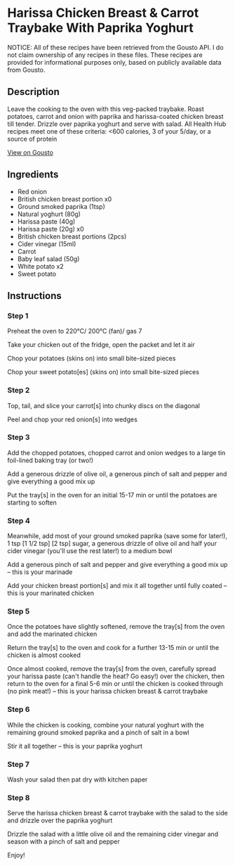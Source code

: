 # Harissa Chicken Breast & Carrot Traybake With Paprika Yoghurt

NOTICE: All of these recipes have been retrieved from the Gousto API. I do not claim ownership of any recipes in these files. These recipes are provided for informational purposes only, based on publicly available data from Gousto.

## Description

Leave the cooking to the oven with this veg-packed traybake. Roast potatoes, carrot and onion with paprika and harissa-coated chicken breast till tender. Drizzle over paprika yoghurt and serve with salad. All Health Hub recipes meet one of these criteria: <600 calories, 3 of your 5/day, or a source of protein

[View on Gousto](https://www.gousto.co.uk/recipes/cookbook/harissa-chicken-breast-carrot-traybake-with-paprika-yoghurt)

## Ingredients

- Red onion
- British chicken breast portion x0
- Ground smoked paprika (1tsp)
- Natural yoghurt (80g)
- Harissa paste (40g)
- Harissa paste (20g) x0
- British chicken breast portions (2pcs)
- Cider vinegar (15ml)
- Carrot
- Baby leaf salad (50g)
- White potato x2
- Sweet potato

## Instructions


### Step 1

Preheat the oven to 220°C/ 200°C (fan)/ gas 7

Take your chicken out of the fridge, open the packet and let it air

Chop your potatoes (skins on) into small bite-sized pieces

Chop your sweet potato[es] (skins on) into small bite-sized pieces


### Step 2

Top, tail, and slice your carrot[s]<span class="text-danger"> </span>into chunky discs on the diagonal

Peel and chop your red onion[s] into wedges


### Step 3

Add the chopped potatoes, chopped carrot and onion wedges to a large tin foil-lined baking tray (or two!)

Add a generous drizzle of olive oil, a generous pinch of salt and pepper and give everything a good mix up

Put the tray[s] in the oven for an initial 15-17 min or until the potatoes are starting to soften


### Step 4

Meanwhile, add most of your ground smoked paprika (save some for later!), 1 tsp <span class="text-purple">[1 1/2 tsp]</span> <span class="text-danger">[2 tsp]</span> sugar, a generous drizzle of olive oil and half your cider vinegar (you'll use the rest later!) to a medium bowl

Add a generous pinch of salt and pepper and give everything a good mix up – this is your marinade

Add your chicken breast portion[s] and mix it all together until fully coated – this is your marinated chicken


### Step 5

Once the potatoes have slightly softened, remove the tray[s] from the oven and add the marinated chicken

Return the tray[s]<span class="text-danger"> </span>to the oven and cook for a further 13-15 min or until the chicken is almost cooked

Once almost cooked, remove the tray[s] from the oven, carefully spread your harissa paste (can't handle the heat? Go easy!) over the chicken, then return to the oven for a final 5-6 min or until the chicken is cooked through (no pink meat!) – this is your harissa chicken breast & carrot traybake


### Step 6

While the chicken is cooking, combine your natural yoghurt with the remaining ground smoked paprika and a pinch of salt in a bowl

Stir it all together – this is your paprika yoghurt


### Step 7

Wash your salad then pat dry with kitchen paper

### Step 8

Serve the harissa chicken breast & carrot traybake with the salad to the side and drizzle over the paprika yoghurt

Drizzle the salad with a little olive oil and the remaining cider vinegar and season with a pinch of salt and pepper

Enjoy!

